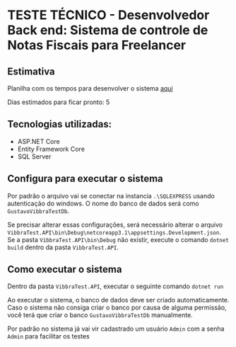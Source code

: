 # TESTE TÉCNICO - Desenvolvedor Back end: Sistema de controle de Notas Fiscais para Freelancer

## Estimativa
Planilha com os tempos para desenvolver o sistema [aqui](https://docs.google.com/spreadsheets/d/1UC8sKDO7HpnXh-IuNlwq35IRzeE4-xD6c_shmpdYgFI/edit#gid=0)

Dias estimados para ficar pronto: 5

## Tecnologias utilizadas:
 - ASP.NET Core
 - Entity Framework Core
 - SQL Server

## Configura para executar o sistema
Por padrão o arquivo vai se conectar na instancia `.\SQLEXPRESS` usando autenticação do windows.
O nome do banco de dados será como `GustavoVibbraTestDb`.

Se precisar alterar essas configurações, será necessário alterar o arquivo `VibbraTest.API\bin\Debug\netcoreapp3.1\appsettings.Development.json`.
Se a pasta `VibbraTest.API\bin\Debug` não existir, execute o comando `dotnet build` dentro da pasta `VibbraTest.API`.

## Como executar o sistema
Dentro da pasta `VibbraTest.API`, executar o seguinte comando `dotnet run`

Ao executar o sistema, o banco de dados deve ser criado automaticamente. 
Caso o sistema não consiga criar o banco por causa de alguma permissão, 
você terá que criar o banco `GustavoVibbraTestDb` manualmente.

Por padrão no sistema já vai vir cadastrado um usuário `Admin` com a senha `Admin` para facilitar os testes
